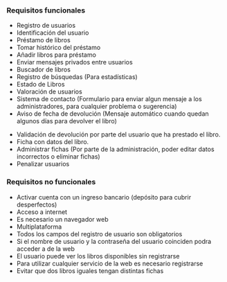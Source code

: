 ### Requisitos funcionales

- Registro de usuarios
- Identificación del usuario
- Préstamo de libros
- Tomar histórico del préstamo
- Añadir libros para préstamo
- Enviar mensajes privados entre usuarios
- Buscador de libros
- Registro de búsquedas (Para estadísticas)
- Estado de Libros
- Valoración de usuarios
- Sistema de contacto (Formulario para enviar algun mensaje a los administradores, para cualquier problema o sugerencia)
- Aviso de fecha de devolución (Mensaje automático cuando quedan algunos días para devolver el libro)
* Validación de devolución por parte del usuario que ha prestado el libro. 
* Ficha con datos del libro. 
* Administrar fichas (Por parte de la administración, poder editar datos incorrectos o eliminar fichas)
* Penalizar usuarios

### Requisitos no funcionales

* Activar cuenta con un ingreso bancario (depósito para cubrir desperfectos)
* Acceso a internet
* Es necesario un navegador web
* Multiplataforma
* Todos los campos del registro de usuario son obligatorios
* Si el nombre de usuario y la contraseña del usuario coinciden podra acceder a de la web
* El usuario puede ver los libros disponibles sin registrarse
* Para utilizar cualquier servicio de la web es necesario registrarse
* Evitar que dos libros iguales tengan distintas fichas
